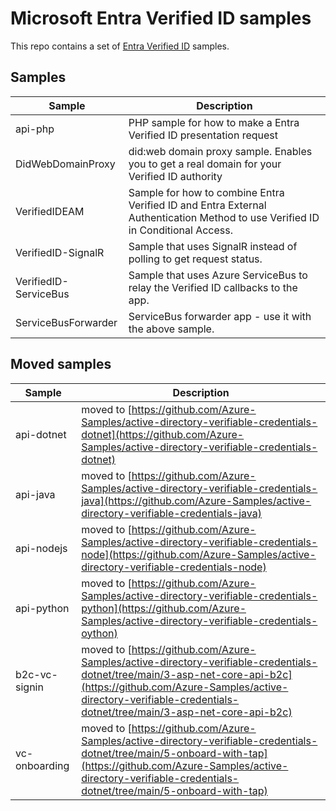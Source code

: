 # Microsoft Entra Verified ID samples
This repo contains a set of [Entra Verified ID](https://aka.ms/didfordevs) samples. 

## Samples

| Sample | Description |
|------|--------|
| api-php | PHP sample for how to make a Entra Verified ID presentation request |
| DidWebDomainProxy | did:web domain proxy sample. Enables you to get a real domain for your Verified ID authority |
| VerifiedIDEAM | Sample for how to combine Entra Verified ID and Entra External Authentication Method to use Verified ID in Conditional Access. |
| VerifiedID-SignalR | Sample that uses SignalR instead of polling to get request status. |
| VerifiedID-ServiceBus | Sample that uses Azure ServiceBus to relay the Verified ID callbacks to the app. |
| ServiceBusForwarder | ServiceBus forwarder app - use it with the above sample. |


## Moved samples

| Sample | Description |
|------|--------|
| api-dotnet | moved to [https://github.com/Azure-Samples/active-directory-verifiable-credentials-dotnet](https://github.com/Azure-Samples/active-directory-verifiable-credentials-dotnet) |
| api-java | moved to [https://github.com/Azure-Samples/active-directory-verifiable-credentials-java](https://github.com/Azure-Samples/active-directory-verifiable-credentials-java) |
| api-nodejs | moved to [https://github.com/Azure-Samples/active-directory-verifiable-credentials-node](https://github.com/Azure-Samples/active-directory-verifiable-credentials-node) |
| api-python | moved to [https://github.com/Azure-Samples/active-directory-verifiable-credentials-python](https://github.com/Azure-Samples/active-directory-verifiable-credentials-oython) |
| b2c-vc-signin | moved to [https://github.com/Azure-Samples/active-directory-verifiable-credentials-dotnet/tree/main/3-asp-net-core-api-b2c](https://github.com/Azure-Samples/active-directory-verifiable-credentials-dotnet/tree/main/3-asp-net-core-api-b2c) |
| vc-onboarding | moved to [https://github.com/Azure-Samples/active-directory-verifiable-credentials-dotnet/tree/main/5-onboard-with-tap](https://github.com/Azure-Samples/active-directory-verifiable-credentials-dotnet/tree/main/5-onboard-with-tap) |

